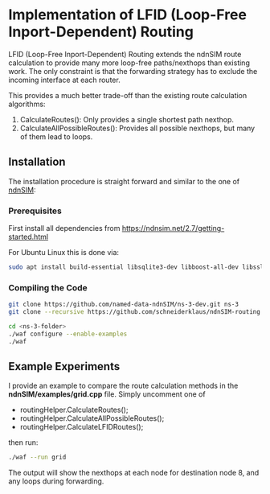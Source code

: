 # Implementation of LFID (Loop-Free Inport-Dependent) Routing

LFID (Loop-Free Inport-Dependent) Routing extends the ndnSIM route calculation to provide many more loop-free paths/nexthops than existing work. The only constraint is that the forwarding strategy has to exclude the incoming interface at each router.

This provides a much better trade-off than the existing route calculation algorithms:

1. CalculateRoutes(): Only provides a single shortest path nexthop. 
2. CalculateAllPossibleRoutes(): Provides all possible nexthops, but many of them lead to loops. 
 

## Installation

The installation procedure is straight forward and similar to the one of [ndnSIM](https://ndnsim.net/2.7/getting-started.html):

### Prerequisites

First install all dependencies from https://ndnsim.net/2.7/getting-started.html

For Ubuntu Linux this is done via:

```bash
sudo apt install build-essential libsqlite3-dev libboost-all-dev libssl-dev git python-setuptools castxml
```

### Compiling the Code

```bash
git clone https://github.com/named-data-ndnSIM/ns-3-dev.git ns-3
git clone --recursive https://github.com/schneiderklaus/ndnSIM-routing ns-3/src/ndnSIM

cd <ns-3-folder>
./waf configure --enable-examples
./waf
```

## Example Experiments

I provide an example to compare the route calculation methods in the **ndnSIM/examples/grid.cpp** file. Simply uncomment one of 
- routingHelper.CalculateRoutes();
- routingHelper.CalculateAllPossibleRoutes();
- routingHelper.CalculateLFIDRoutes();
 
then run:

```bash
./waf --run grid
```

The output will show the nexthops at each node for destination node 8, and any loops during forwarding.


